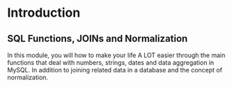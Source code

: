 # Introduction

## SQL Functions, JOINs and Normalization

In this module, you will how to make your life A LOT easier through the main functions that deal with numbers, strings, dates and data aggregation in MySQL. In addition to joining related data in a database and the concept of normalization.